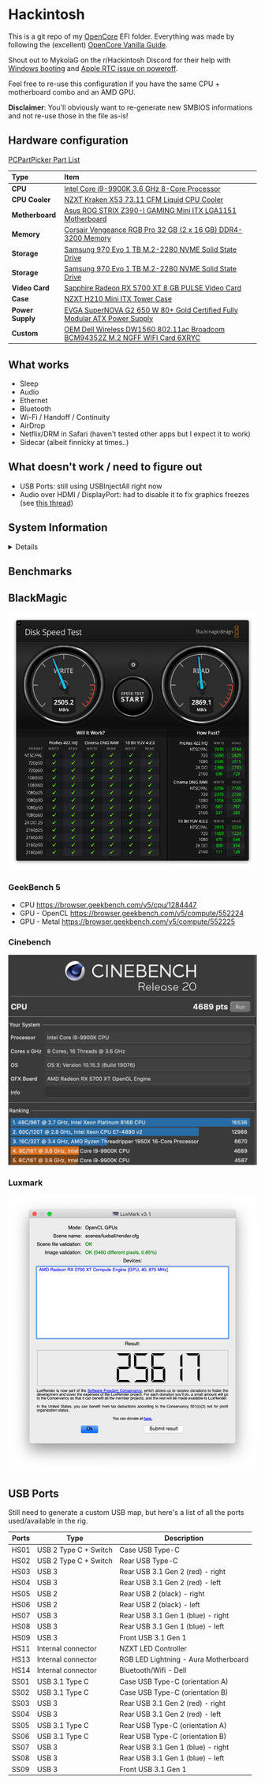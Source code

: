# Hackintosh

This is a git repo of my [OpenCore](https://github.com/acidanthera/OpenCorePkg) EFI folder.
Everything was made by following the (excellent) [OpenCore Vanilla Guide](https://khronokernel.github.io/Opencore-Vanilla-Desktop-Guide/).

Shout out to MykolaG on the r/Hackintosh Discord for their help with [Windows booting](https://github.com/eramdam/hackintosh/commit/d15d29f647c305db44c1188222cbd3f53f172deb) and [Apple RTC issue on poweroff](https://github.com/eramdam/hackintosh/commit/c1922b0f254289a8ac59ce65211f1624583b1a4e). 

Feel free to re-use this configuration if you have the same CPU + motherboard combo and an AMD GPU. 

**Disclaimer**: You'll obviously want to re-generate new SMBIOS informations and not re-use those in the file as-is!

## Hardware configuration

[PCPartPicker Part List](https://pcpartpicker.com/list/cqKD7T)

Type|Item
:----|:----
**CPU** | [Intel Core i9-9900K 3.6 GHz 8-Core Processor](https://pcpartpicker.com/product/jHZFf7/intel-core-i9-9900k-36ghz-8-core-processor-bx80684i99900k)
**CPU Cooler** | [NZXT Kraken X53 73.11 CFM Liquid CPU Cooler](https://pcpartpicker.com/product/PVfFf7/nzxt-kraken-x53-7311-cfm-liquid-cpu-cooler-rl-krx53-01)
**Motherboard** | [Asus ROG STRIX Z390-I GAMING Mini ITX LGA1151 Motherboard](https://pcpartpicker.com/product/Tmprxr/asus-rog-strix-z390-i-gaming-mini-itx-lga1151-motherboard-rog-strix-z390-i-gaming)
**Memory** | [Corsair Vengeance RGB Pro 32 GB (2 x 16 GB) DDR4-3200 Memory](https://pcpartpicker.com/product/L7qhP6/corsair-vengeance-rgb-pro-32gb-2-x-16gb-ddr4-3200-memory-cmw32gx4m2c3200c16w)
**Storage** | [Samsung 970 Evo 1 TB M.2-2280 NVME Solid State Drive](https://pcpartpicker.com/product/JLdxFT/samsung-970-evo-10tb-m2-2280-solid-state-drive-mz-v7e1t0baw)
**Storage** | [Samsung 970 Evo 1 TB M.2-2280 NVME Solid State Drive](https://pcpartpicker.com/product/JLdxFT/samsung-970-evo-10tb-m2-2280-solid-state-drive-mz-v7e1t0baw)
**Video Card** | [Sapphire Radeon RX 5700 XT 8 GB PULSE Video Card](https://pcpartpicker.com/product/3YTzK8/sapphire-radeon-rx-5700-xt-8-gb-pulse-video-card-11293-01-20g)
**Case** | [NZXT H210 Mini ITX Tower Case](https://pcpartpicker.com/product/x7hmP6/nzxt-h210-mini-itx-tower-case-ca-h210b-w1)
**Power Supply** | [EVGA SuperNOVA G2 650 W 80+ Gold Certified Fully Modular ATX Power Supply](https://pcpartpicker.com/product/9q4NnQ/evga-power-supply-220g20650y1)
**Custom** | [OEM Dell Wireless DW1560 802.11ac Broadcom BCM94352Z M.2 NGFF WIFI Card 6XRYC](https://pcpartpicker.com/product/fM4NnQ/oem-dell-wireless-dw1560-80211ac-broadcom-bcm94352z-m2-ngff-wifi-card-6xryc)

## What works

- Sleep
- Audio 
- Ethernet
- Bluetooth 
- Wi-Fi / Handoff / Continuity
- AirDrop
- Netflix/DRM in Safari (haven't tested other apps but I expect it to work)
- Sidecar (albeit finnicky at times..)

## What doesn't work / need to figure out

- USB Ports: still using USBInjectAll right now
- Audio over HDMI / DisplayPort: had to disable it to fix graphics freezes (see [this thread](https://www.reddit.com/r/hackintosh/comments/dmn84u/rx_vega_64_freezes_system_during_hw_accel_encode/))


## System Information

<details>

![](meta/about-mac-screenshot.png)
![](meta/neofetch-screenshot.png)

</details>

## Benchmarks


## BlackMagic

![](meta/DiskSpeedTest.png)

### GeekBench 5

- CPU https://browser.geekbench.com/v5/cpu/1284447
- GPU - OpenCL https://browser.geekbench.com/v5/compute/552224
- GPU - Metal https://browser.geekbench.com/v5/compute/552225

### Cinebench

![](meta/cinebench.png)

### Luxmark

![](meta/luxmark.png)

## USB Ports

Still need to generate a custom USB map, but here's a list of all the ports used/available in the rig.

| Ports | Type | Description |
| --- | --- | --- |
| HS01 | USB 2 Type C + Switch | Case USB Type-C
| HS02 | USB 2 Type C + Switch | Rear USB Type-C
| HS03 | USB 3 | Rear USB 3.1 Gen 2 (red) - right
| HS04 | USB 3 | Rear USB 3.1 Gen 2 (red) - left
| HS05 | USB 2 | Rear USB 2 (black) - right
| HS06 | USB 2 | Rear USB 2 (black) - left
| HS07 | USB 3 | Rear USB 3.1 Gen 1 (blue) - right
| HS08 | USB 3 | Rear USB 3.1 Gen 1 (blue) - left
| HS09 | USB 3 | Front USB 3.1 Gen 1
| HS11 | Internal connector | NZXT LED Controller
| HS13 | Internal connector | RGB LED Lightning - Aura Motherboard
| HS14 | Internal connector | Bluetooth/Wifi - Dell
| SS01 | USB 3.1 Type C | Case USB Type-C (orientation A)
| SS02 | USB 3.1 Type C | Case USB Type-C (orientation B)
| SS03 | USB 3 | Rear USB 3.1 Gen 2 (red) - right
| SS04 | USB 3 | Rear USB 3.1 Gen 2 (red) - left
| SS05 | USB 3.1 Type C | Rear USB Type-C (orientation A)
| SS06 | USB 3.1 Type C | Rear USB Type-C (orientation B)
| SS07 | USB 3 | Rear USB 3.1 Gen 1 (blue) - right
| SS08 | USB 3 | Rear USB 3.1 Gen 1 (blue) - left
| SS09 | USB 3 | Front USB 3.1 Gen 1
